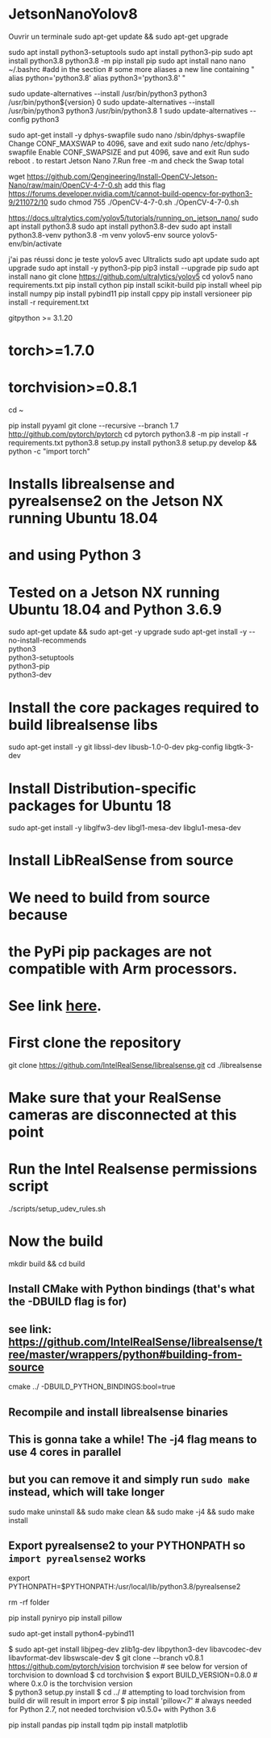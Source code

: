 # JetsonNanoYolov8

Ouvrir un terminale
sudo apt-get update && sudo apt-get upgrade

sudo apt install python3-setuptools
sudo apt install python3-pip
sudo apt install python3.8
python3.8 -m pip install pip
sudo apt install nano
nano ~/.bashrc
#add in the section # some more aliases a new line containing
"
alias python='python3.8'
alias python3='python3.8'
"

sudo update-alternatives --install /usr/bin/python3 python3 /usr/bin/python${version} 0
sudo update-alternatives --install /usr/bin/python3 python3 /usr/bin/python3.8 1
sudo update-alternatives --config python3

sudo apt-get install -y dphys-swapfile
sudo nano /sbin/dphys-swapfile
Change CONF_MAXSWAP to 4096, save and exit
sudo nano /etc/dphys-swapfile
Enable CONF_SWAPSIZE and put 4096, save and exit
Run sudo reboot . to restart Jetson Nano 7.Run free -m and check the Swap total

wget https://github.com/Qengineering/Install-OpenCV-Jetson-Nano/raw/main/OpenCV-4-7-0.sh 
add this flag https://forums.developer.nvidia.com/t/cannot-build-opencv-for-python3-9/211072/10
sudo chmod 755 ./OpenCV-4-7-0.sh 
./OpenCV-4-7-0.sh



https://docs.ultralytics.com/yolov5/tutorials/running_on_jetson_nano/
sudo apt install python3.8
sudo apt install python3.8-dev
sudo apt install python3.8-venv
python3.8 -m venv yolov5-env
source yolov5-env/bin/activate

j'ai pas réussi donc je teste yolov5 avec Ultralicts
sudo apt update
sudo apt upgrade
sudo apt install -y python3-pip
pip3 install --upgrade pip
sudo apt install nano
git clone https://github.com/ultralytics/yolov5
cd yolov5
nano requirements.txt
pip install cython
pip install scikit-build
pip install wheel
pip install numpy
pip install pybind11
pip install cppy
pip install versioneer
pip install -r requirement.txt

gitpython >= 3.1.20
# torch>=1.7.0
# torchvision>=0.8.1

cd ~

pip install pyyaml
git clone --recursive --branch 1.7 http://github.com/pytorch/pytorch
cd pytorch
python3.8 -m pip install -r requirements.txt
python3.8 setup.py install
python3.8 setup.py develop && python -c "import torch"



# Installs librealsense and pyrealsense2 on the Jetson NX running Ubuntu 18.04
# and using Python 3
# Tested on a Jetson NX running Ubuntu 18.04 and Python 3.6.9

sudo apt-get update && sudo apt-get -y upgrade
sudo apt-get install -y --no-install-recommends \
    python3 \
    python3-setuptools \
    python3-pip \
	python3-dev

# Install the core packages required to build librealsense libs
sudo apt-get install -y git libssl-dev libusb-1.0-0-dev pkg-config libgtk-3-dev
# Install Distribution-specific packages for Ubuntu 18
sudo apt-get install -y libglfw3-dev libgl1-mesa-dev libglu1-mesa-dev

# Install LibRealSense from source
# We need to build from source because
# the PyPi pip packages are not compatible with Arm processors.
# See link [here](https://github.com/IntelRealSense/librealsense/issues/6964).

# First clone the repository
git clone https://github.com/IntelRealSense/librealsense.git
cd ./librealsense

# Make sure that your RealSense cameras are disconnected at this point
# Run the Intel Realsense permissions script
./scripts/setup_udev_rules.sh

# Now the build
mkdir build && cd build
## Install CMake with Python bindings (that's what the -DBUILD flag is for)
## see link: https://github.com/IntelRealSense/librealsense/tree/master/wrappers/python#building-from-source
cmake ../ -DBUILD_PYTHON_BINDINGS:bool=true
## Recompile and install librealsense binaries
## This is gonna take a while! The -j4 flag means to use 4 cores in parallel
## but you can remove it and simply run `sudo make` instead, which will take longer
sudo make uninstall && sudo make clean && sudo make -j4 && sudo make install

## Export pyrealsense2 to your PYTHONPATH so `import pyrealsense2` works
export PYTHONPATH=$PYTHONPATH:/usr/local/lib/python3.8/pyrealsense2

rm -rf folder

pip install pyniryo
pip install pillow

sudo apt-get install python4-pybind11

$ sudo apt-get install libjpeg-dev zlib1g-dev libpython3-dev libavcodec-dev libavformat-dev libswscale-dev
$ git clone --branch v0.8.1 https://github.com/pytorch/vision torchvision   # see below for version of torchvision to download
$ cd torchvision
$ export BUILD_VERSION=0.8.0  # where 0.x.0 is the torchvision version  
$ python3 setup.py install
$ cd ../  # attempting to load torchvision from build dir will result in import error
$ pip install 'pillow<7' # always needed for Python 2.7, not needed torchvision v0.5.0+ with Python 3.6

pip install pandas
pip install tqdm
pip install matplotlib
